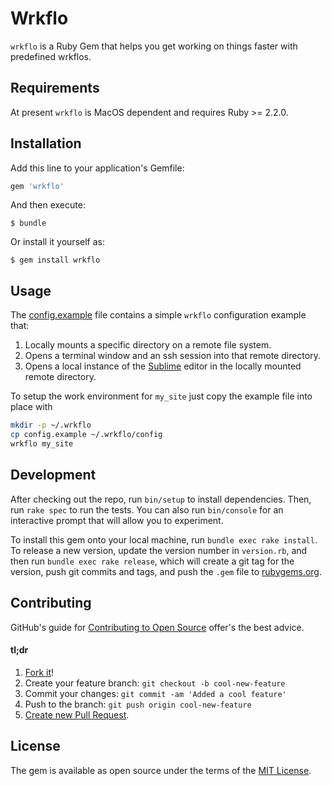 # Wrkflo

`wrkflo` is a Ruby Gem that helps you get working on things faster with
predefined wrkflos.

## Requirements

At present `wrkflo` is MacOS dependent and requires Ruby >= 2.2.0.

## Installation

Add this line to your application's Gemfile:

```ruby
gem 'wrkflo'
```

And then execute:

    $ bundle

Or install it yourself as:

    $ gem install wrkflo

## Usage

The [config.example](config.example) file contains a simple `wrkflo` configuration example that:

1. Locally mounts a specific directory on a remote file system.
1. Opens a terminal window and an ssh session into that remote directory.
1. Opens a local instance of the [Sublime](https://www.sublimetext.com/) editor in the locally mounted remote directory.

To setup the work environment for `my_site` just copy the example file into place with

```bash
mkdir -p ~/.wrkflo
cp config.example ~/.wrkflo/config
wrkflo my_site
```

## Development

After checking out the repo, run `bin/setup` to install dependencies. Then, run `rake spec` to run the tests. You can also run `bin/console` for an interactive prompt that will allow you to experiment.

To install this gem onto your local machine, run `bundle exec rake install`. To release a new version, update the version number in `version.rb`, and then run `bundle exec rake release`, which will create a git tag for the version, push git commits and tags, and push the `.gem` file to [rubygems.org](https://rubygems.org).

## Contributing

GitHub's guide for [Contributing to Open Source](https://guides.github.com/activities/contributing-to-open-source/) offer's the best advice.

#### tl;dr
1. [Fork it](https://help.github.com/articles/fork-a-repo/)!
1. Create your feature branch: `git checkout -b cool-new-feature`
1. Commit your changes: `git commit -am 'Added a cool feature'`
1. Push to the branch: `git push origin cool-new-feature`
1. [Create new Pull Request](https://help.github.com/articles/creating-a-pull-request/).

## License

The gem is available as open source under the terms of the
[MIT License](http://opensource.org/licenses/MIT).
